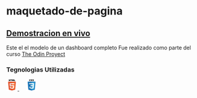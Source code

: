 # maquetado-de-pagina
## [Demostracion en vivo](https://luisrondon11.github.io/proyecto_odin_html_css/)

Este el el modelo de un dashboard completo
Fue realizado como parte del curso [The Odin Proyect](https://www.theodinproject.com/)

### Tegnologias Utilizadas
<a href="https://www.w3.org/html/" target="_blank" rel="noreferrer"> <img src="https://raw.githubusercontent.com/devicons/devicon/master/icons/html5/html5-original-wordmark.svg" alt="html5" width="30" height="30"/> </a>  &emsp;   <a href="https://www.w3schools.com/css/" target="_blank" rel="noreferrer"> <img src="https://raw.githubusercontent.com/devicons/devicon/master/icons/css3/css3-original-wordmark.svg" alt="css3" width="30" height="30"/> </a>
